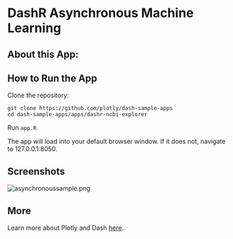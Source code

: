 # DashR Asynchronous Machine Learning

## About this App:


## How to Run the App

Clone the repository:

```
git clone https://github.com/plotly/dash-sample-apps
cd dash-sample-apps/apps/dashr-ncbi-explorer
```

Run `app.R`

The app will load into your default browser window. If it does not, navigate to 127.0.0.1:8050.

## Screenshots

![asynchronoussample.png](assets/asynchronous.png)

## More

Learn more about Plotly and Dash [here](https://plot.ly/dash).
